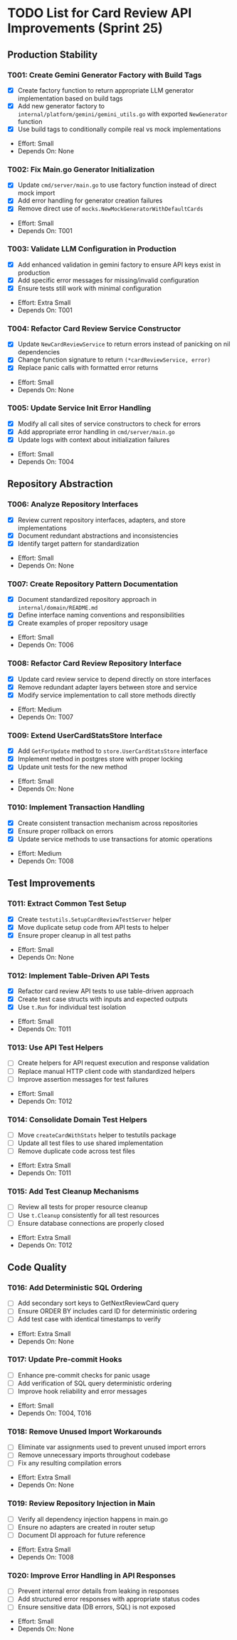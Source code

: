 # TODO List for Card Review API Improvements (Sprint 25)

## Production Stability

### T001: Create Gemini Generator Factory with Build Tags
- [x] Create factory function to return appropriate LLM generator implementation based on build tags
- [x] Add new generator factory to `internal/platform/gemini/gemini_utils.go` with exported `NewGenerator` function
- [x] Use build tags to conditionally compile real vs mock implementations
- Effort: Small
- Depends On: None

### T002: Fix Main.go Generator Initialization
- [x] Update `cmd/server/main.go` to use factory function instead of direct mock import
- [x] Add error handling for generator creation failures
- [x] Remove direct use of `mocks.NewMockGeneratorWithDefaultCards`
- Effort: Small
- Depends On: T001

### T003: Validate LLM Configuration in Production
- [x] Add enhanced validation in gemini factory to ensure API keys exist in production
- [x] Add specific error messages for missing/invalid configuration
- [x] Ensure tests still work with minimal configuration
- Effort: Extra Small
- Depends On: T001

### T004: Refactor Card Review Service Constructor
- [x] Update `NewCardReviewService` to return errors instead of panicking on nil dependencies
- [x] Change function signature to return `(*cardReviewService, error)`
- [x] Replace panic calls with formatted error returns
- Effort: Small
- Depends On: None

### T005: Update Service Init Error Handling
- [x] Modify all call sites of service constructors to check for errors
- [x] Add appropriate error handling in `cmd/server/main.go`
- [x] Update logs with context about initialization failures
- Effort: Small
- Depends On: T004

## Repository Abstraction

### T006: Analyze Repository Interfaces
- [x] Review current repository interfaces, adapters, and store implementations
- [x] Document redundant abstractions and inconsistencies
- [x] Identify target pattern for standardization
- Effort: Small
- Depends On: None

### T007: Create Repository Pattern Documentation
- [x] Document standardized repository approach in `internal/domain/README.md`
- [x] Define interface naming conventions and responsibilities
- [x] Create examples of proper repository usage
- Effort: Small
- Depends On: T006

### T008: Refactor Card Review Repository Interface
- [x] Update card review service to depend directly on store interfaces
- [x] Remove redundant adapter layers between store and service
- [x] Modify service implementation to call store methods directly
- Effort: Medium
- Depends On: T007

### T009: Extend UserCardStatsStore Interface
- [x] Add `GetForUpdate` method to `store.UserCardStatsStore` interface
- [x] Implement method in postgres store with proper locking
- [x] Update unit tests for the new method
- Effort: Small
- Depends On: None

### T010: Implement Transaction Handling
- [x] Create consistent transaction mechanism across repositories
- [x] Ensure proper rollback on errors
- [x] Update service methods to use transactions for atomic operations
- Effort: Medium
- Depends On: T008

## Test Improvements

### T011: Extract Common Test Setup
- [x] Create `testutils.SetupCardReviewTestServer` helper
- [x] Move duplicate setup code from API tests to helper
- [x] Ensure proper cleanup in all test paths
- Effort: Small
- Depends On: None

### T012: Implement Table-Driven API Tests
- [x] Refactor card review API tests to use table-driven approach
- [x] Create test case structs with inputs and expected outputs
- [x] Use `t.Run` for individual test isolation
- Effort: Small
- Depends On: T011

### T013: Use API Test Helpers
- [  ] Create helpers for API request execution and response validation
- [  ] Replace manual HTTP client code with standardized helpers
- [  ] Improve assertion messages for test failures
- Effort: Small
- Depends On: T012

### T014: Consolidate Domain Test Helpers
- [  ] Move `createCardWithStats` helper to testutils package
- [  ] Update all test files to use shared implementation
- [  ] Remove duplicate code across test files
- Effort: Extra Small
- Depends On: T011

### T015: Add Test Cleanup Mechanisms
- [  ] Review all tests for proper resource cleanup
- [  ] Use `t.Cleanup` consistently for all test resources
- [  ] Ensure database connections are properly closed
- Effort: Extra Small
- Depends On: T012

## Code Quality

### T016: Add Deterministic SQL Ordering
- [  ] Add secondary sort keys to GetNextReviewCard query
- [  ] Ensure ORDER BY includes card ID for deterministic ordering
- [  ] Add test case with identical timestamps to verify
- Effort: Extra Small
- Depends On: None

### T017: Update Pre-commit Hooks
- [  ] Enhance pre-commit checks for panic usage
- [  ] Add verification of SQL query deterministic ordering
- [  ] Improve hook reliability and error messages
- Effort: Small
- Depends On: T004, T016

### T018: Remove Unused Import Workarounds
- [  ] Eliminate var assignments used to prevent unused import errors
- [  ] Remove unnecessary imports throughout codebase
- [  ] Fix any resulting compilation errors
- Effort: Extra Small
- Depends On: None

### T019: Review Repository Injection in Main
- [  ] Verify all dependency injection happens in main.go
- [  ] Ensure no adapters are created in router setup
- [  ] Document DI approach for future reference
- Effort: Extra Small
- Depends On: T008

### T020: Improve Error Handling in API Responses
- [  ] Prevent internal error details from leaking in responses
- [  ] Add structured error responses with appropriate status codes
- [  ] Ensure sensitive data (DB errors, SQL) is not exposed
- Effort: Small
- Depends On: None
